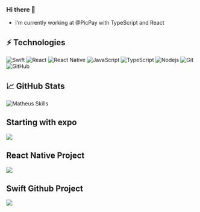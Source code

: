 ### Hi there 🤙

- I’m currently working at @PicPay with TypeScript and React

## ⚡ Technologies

![Swift](https://img.shields.io/badge/-Swift-181717?style=flat-square&logo=swift)
![React](https://img.shields.io/badge/-React-007396?style=flat-square&logo=react&logoColor=white)
![React Native](https://img.shields.io/badge/-React%20Native-2496ED?style=flat-square&logo=react&logoColor=white)
![JavaScript](https://img.shields.io/badge/-JavaScript-black?style=flat-square&logo=javascript)
![TypeScript](https://img.shields.io/badge/-TypeScript-007ACC?style=flat-square&logo=typescript)
![Nodejs](https://img.shields.io/badge/-Nodejs-339933?style=flat-square&logo=Node.js&logoColor=white)
![Git](https://img.shields.io/badge/-Git-black?style=flat-square&logo=git)
![GitHub](https://img.shields.io/badge/-GitHub-181717?style=flat-square&logo=github)

## &#x1f4c8; GitHub Stats

![Matheus Skills](https://github-readme-stats.vercel.app/api/top-langs/?username=MatheusGPrada&langs_count=4&hide=java)

## Starting with expo

<a href="https://github.com/MatheusGPrada/Github">
  <img align="center" src="https://github-readme-stats-git-masterrstaa-rickstaa.vercel.app/api/pin/?username=MatheusGPrada&repo=GitHub&title_color=ffffff&text_color=c9cacc&icon_color=2bbc8a&bg_color=1d1f21" />
</a>    

## React Native Project

<a href="https://github.com/MatheusGPrada/Pita">
  <img align="center" src="https://github-readme-stats-git-masterrstaa-rickstaa.vercel.app/api/pin/?username=MatheusGPrada&repo=Pita&title_color=ffffff&text_color=c9cacc&icon_color=2bbc8a&bg_color=1d1f21" />
</a>

## Swift Github Project

<a href="https://github.com/MatheusGPrada/Github_ios">
  <img align="center" src="https://github-readme-stats-git-masterrstaa-rickstaa.vercel.app/api/pin/?username=MatheusGPrada&repo=GitHub_ios&title_color=ffffff&text_color=c9cacc&icon_color=2bbc8a&bg_color=1d1f21" />
</a> 
